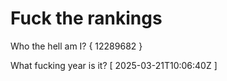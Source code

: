 # Fuck the rankings

Who the hell am I?
{ 12289682 }

What fucking year is it?
[ 2025-03-21T10:06:40Z ]
